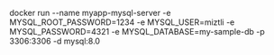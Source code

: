 docker run --name myapp-mysql-server -e MYSQL_ROOT_PASSWORD=1234 -e MYSQL_USER=miztli -e MYSQL_PASSWORD=4321 -e MYSQL_DATABASE=my-sample-db -p 3306:3306 -d mysql:8.0